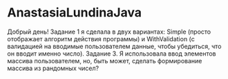 # AnastasiaLundinaJava
Добрый день! 
Задание 1 я сделала в двух вариантах: Simple (просто отображает алгоритм действия программы) и WithValidation (с валидацией на вводимые пользователем данные, чтобы убедиться, что он вводит именно число).
Задание 3. Я использовала ввод элементов массива пользователем, но, быть может, сделать формирование массива из рандомных чисел?

